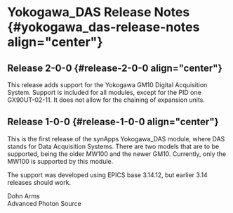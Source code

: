 Yokogawa\_DAS Release Notes {#yokogawa_das-release-notes align="center"}
===========================

Release 2-0-0 {#release-2-0-0 align="center"}
-------------

This release adds support for the Yokogawa GM10 Digital Acquisition
System. Support is included for all modules, except for the PID one
GX90UT-02-11. It does not allow for the chaining of expansion units.

Release 1-0-0 {#release-1-0-0 align="center"}
-------------

This is the first release of the synApps Yokogawa\_DAS module, where DAS
stands for Data Acquisition Systems. There are two models that are to be
supported, being the older MW100 and the newer GM10. Currently, only the
MW100 is supported by this module.

The support was developed using EPICS base 3.14.12, but earlier 3.14
releases should work.

Dohn Arms\
Advanced Photon Source
